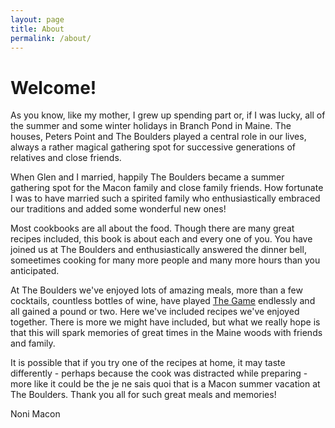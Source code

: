 ```yaml
---
layout: page
title: About
permalink: /about/
---
```


Welcome!
========

As you know, like my mother, I grew up spending part or, if I was lucky, all of the summer and some winter holidays in Branch Pond in Maine. The houses, Peters Point and The Boulders played a central role in our lives, always a rather magical gathering spot for successive generations of relatives and close friends.

When Glen and I married, happily The Boulders became a summer gathering spot for the Macon family and close family friends. How fortunate I was to have married such a spirited family who enthusiastically embraced our traditions and added some wonderful new ones!

Most cookbooks are all about the food. Though there are many great recipes included, this book is about each and every one of you. You have joined us at The Boulders and enthusiastically answered the dinner bell, someetimes cooking for many more people and many more hours than you anticipated.

At The Boulders we've enjoyed lots of amazing meals, more than a few cocktails, countless bottles of wine, have played [The Game](/Game/2015/12/18/the-game.html) endlessly and all gained a pound or two. Here we've included recipes we've enjoyed together. There is more we might have included, but what we really hope is that this will spark memories of great times in the Maine woods with friends and family.

It is possible that if you try one of the recipes at home, it may taste differently - perhaps because the cook was distracted while preparing - more like it could be the je ne sais quoi that is a Macon summer vacation at The Boulders. Thank you all for such great meals and memories!

Noni Macon

